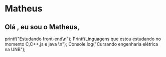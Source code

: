 # Matheus
## Olá , eu sou o Matheus,  

printf("Estudando front-end\n"); 
Printf(Linguagens que estou estudando no momento C,C++,js e java \n");
Console.log("Cursando engenharia elétrica na UNB");

##
 
